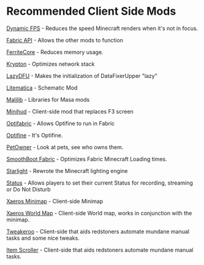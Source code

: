 # Recommended Client Side Mods

[Dynamic FPS](https://www.curseforge.com/minecraft/mc-mods/dynamic-fps) - Reduces the speed Minecraft renders when it's not in focus.

[Fabric API](https://www.curseforge.com/minecraft/mc-mods/fabric-api/files) - Allows the other mods to function

[FerriteCore](https://www.curseforge.com/minecraft/mc-mods/ferritecore-fabric) - Reduces memory usage.&#x20;

[Krypton](https://www.curseforge.com/minecraft/mc-mods/krypton) - Optimizes network stack

[LazyDFU](https://www.curseforge.com/minecraft/mc-mods/lazydfu) - Makes the initialization of DataFixerUpper "lazy"

[Litematica](https://www.curseforge.com/minecraft/mc-mods/litematica/) - Schematic Mod

[Malilib](https://www.curseforge.com/minecraft/mc-mods/malilib/files/3870801) - Libraries for Masa mods

[Minihud](https://www.curseforge.com/minecraft/mc-mods/minihud) - Client-side mod that replaces F3 screen

[Optifabric](https://www.curseforge.com/minecraft/mc-mods/optifabric) - Allows Optifine to run in Fabric

[Optifine](https://optifine.net/downloads) - It's Optifine.

[PetOwner](https://www.curseforge.com/minecraft/mc-mods/pet-owner) - Look at pets, see who owns them.&#x20;

[SmoothBoot Fabric](https://www.curseforge.com/minecraft/mc-mods/smooth-boot) - Optimizes Fabric Minecraft Loading times.

[Starlight](https://modrinth.com/mod/starlight) - Rewrote the Minecraft lighting engine

[Status](https://github.com/henkelmax/status) - Allows players to set their current Status for recording, streaming or Do Not Disturb

[Xaeros Minimap](https://www.curseforge.com/minecraft/mc-mods/xaeros-minimap/files) - Client-side Minimap

[Xaeros World Map](https://www.curseforge.com/minecraft/mc-mods/xaeros-world-map/files) - Client-side World map, works in conjunction with the minimap.

[Tweakeroo](https://www.curseforge.com/minecraft/mc-mods/tweakeroo) - Client-side that aids redstoners automate mundane manual tasks and some nice tweaks.

[Item Scroller](https://www.curseforge.com/minecraft/mc-mods/item-scroller) - Client-side that aids redstoners automate mundane manual tasks.
